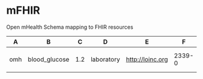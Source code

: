# mFHIR
Open mHealth Schema mapping to FHIR resources


A|B|C|D|E|F|G
---|---|---|---|---|---|---
omh|blood_glucose|1.2|laboratory|http://loinc.org|2339-0|Glucose Mass/volume in Blood



